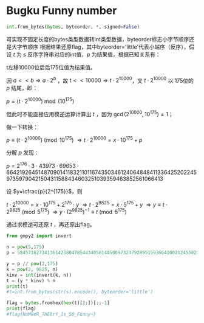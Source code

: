 # Bugku Funny number

```py
int.from_bytes(bytes, byteorder, *, signed=False)
```

可实现不固定长度的bytes类型数据转int类型数据，byteorder标志小字节顺序还是大字节顺序
根据结果还原flag，其中byteorder='little'代表小端序（反序），假设 $t$ 为 $s$ 反序字符串对应的int值，$p$ 为结果值，根据已知关系有：

t左移10000位后后175位值为结果值。

因 $a<<b \Rightarrow a\cdot 2^b$ ，故 $t<<10000 \Rightarrow t\cdot 2^{10000}$，又 $t\cdot 2^{10000}$ 以 175位的 $p$ 结尾，即：

$p = (t\cdot 2^{10000}) \bmod (10^{175})$

但此时不能直接应用模逆运算计算出 $t$ ，因为 $\gcd(2^{10000},10^{175}) \neq 1$；

做一下转换：

$p \equiv (t\cdot 2^{10000}) \pmod {10^{175}} \ \Rightarrow t\cdot 2^{10000}=x\cdot 10^{175}+p$

分解 $p$ 发现：

$p=2^{176} \cdot 3 \cdot 43973 \cdot 69653 \cdot 6642192645148709014118321101167435034612406484841133642520224597359790421504311588434603251039359463852561066413$

设 $y=\cfrac{p}{2^{175}}$，则

$t\cdot 2^{10000}=x\cdot 10^{175}+2^{175}\cdot y \ \Rightarrow t\cdot 2^{9825}=x\cdot 5^{175}+ y \ \Rightarrow y \equiv t \cdot 2^{9825} \pmod {5^{175}} \ \Rightarrow y \cdot (2^{9825})^{-1} \equiv t \pmod {5^{175}}$

通过求模逆可还原 $t$ ，再还原出flag。

```py
from gmpy2 import invert

n = pow(5,175)
p = 5845718273413614238047854434058144506973237928951593664100212455023083304425941087047510727554535833686148194478724602632928856425119454505382766186798132132909079456410238976

y = p // pow(2,175)
k = pow(2, 9825, n)
kinv = int(invert(k, n))
t = (y * kinv) % n
print(t)
#t=int.from_bytes(str(s).encode(), byteorder='little')

flag = bytes.fromhex(hex(t)[2:])[::-1]
print(flag)
#flag{NuM8eR_7HE0rY_1s_S0_Funny~}
```
